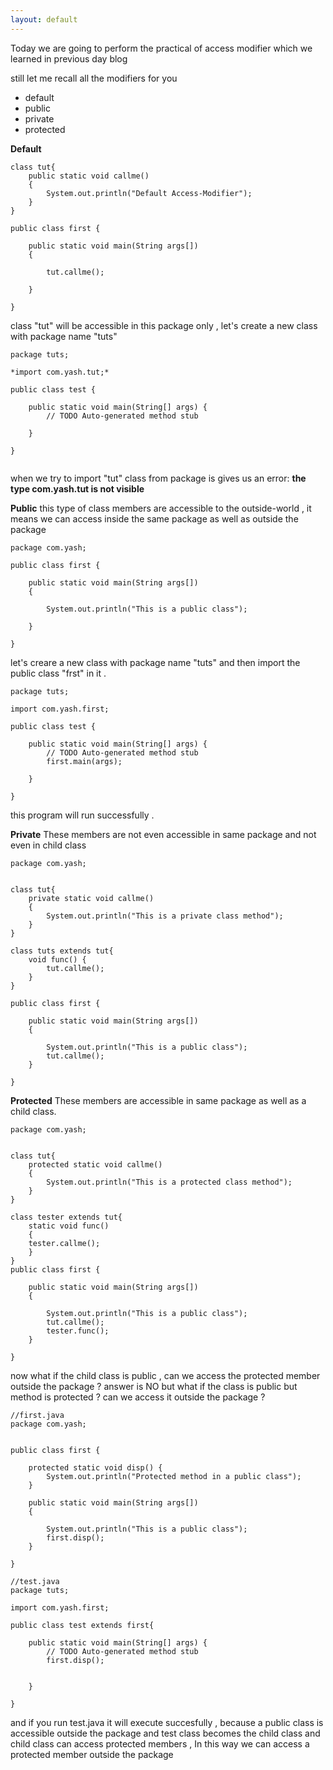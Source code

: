 ```yaml
---
layout: default
---
```


Today we are going to perform the practical of access modifier which we learned in previous day blog

still let me recall all the modifiers for you 

- default
- public
- private
- protected


<b>Default</b>
```
class tut{
	public static void callme()
	{
		System.out.println("Default Access-Modifier");
	}
}

public class first {

	public static void main(String args[])
	{

		tut.callme();
		
	}

}

```
class "tut" will be accessible in this package only , let's create a new class with package name "tuts" 

```
package tuts;

*import com.yash.tut;*

public class test {

	public static void main(String[] args) {
		// TODO Auto-generated method stub

	}

}


```
when we try to import "tut" class from package is gives us an error: <b> the type com.yash.tut is not visible </b>

<b>Public</b>
this type of class members are accessible to the outside-world , it means we can access inside the same package as well as
outside the package 

```
package com.yash;

public class first {

	public static void main(String args[])
	{

		System.out.println("This is a public class");
		
	}

}
```
let's creare a new class with package name "tuts" and then import the public class "frst" in it .

```
package tuts;

import com.yash.first;

public class test {

	public static void main(String[] args) {
		// TODO Auto-generated method stub
		first.main(args);

	}

}
```
this program will run successfully .

<b>Private</b>
These members are not even accessible in same package and not even in child class

```
package com.yash;


class tut{
	private static void callme()
	{
		System.out.println("This is a private class method");
	}
}

class tuts extends tut{
	void func() {
		tut.callme();
	}
}

public class first {

	public static void main(String args[])
	{

		System.out.println("This is a public class");
		tut.callme();
	}

}

```
<b>Protected</b>
These members are accessible in same package as well as a child class.

```
package com.yash;


class tut{
	protected static void callme()
	{
		System.out.println("This is a protected class method");
	}
}

class tester extends tut{
	static void func()
	{
	tester.callme();
	}
}
public class first {

	public static void main(String args[])
	{

		System.out.println("This is a public class");
		tut.callme();
		tester.func();
	}

}
```
now what if the child class is public , can we access the protected member outside the package ? answer is NO
but what if the class is public but method is protected ? can  we access it outside the package ?

```
//first.java
package com.yash;


public class first {
	
	protected static void disp() {
		System.out.println("Protected method in a public class");
	}

	public static void main(String args[])
	{

		System.out.println("This is a public class");
		first.disp();
	}

}

```
```
//test.java
package tuts;

import com.yash.first;

public class test extends first{

	public static void main(String[] args) {
		// TODO Auto-generated method stub
		first.disp();
		

	}

}

```
and if you run test.java it will execute succesfully , because a public class is accessible outside the package and test class becomes the child class
and child class can access protected members , In this way we can access a protected member outside the package
